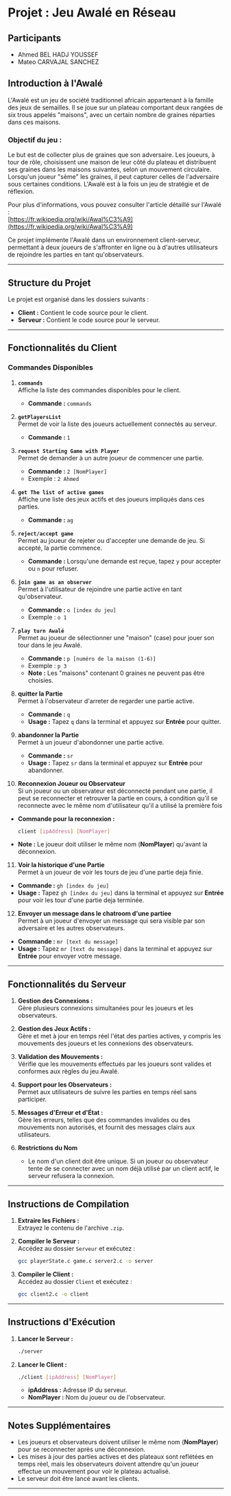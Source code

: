 
# **Projet : Jeu Awalé en Réseau**

## **Participants**
- Ahmed BEL HADJ YOUSSEF
- Mateo CARVAJAL SANCHEZ

## **Introduction à l'Awalé**
L'Awalé est un jeu de société traditionnel africain appartenant à la famille des jeux de semailles. Il se joue sur un plateau comportant deux rangées de six trous appelés "maisons", avec un certain nombre de graines réparties dans ces maisons. 

### **Objectif du jeu :**
Le but est de collecter plus de graines que son adversaire. Les joueurs, à tour de rôle, choisissent une maison de leur côté du plateau et distribuent ses graines dans les maisons suivantes, selon un mouvement circulaire. Lorsqu'un joueur "sème" les graines, il peut capturer celles de l'adversaire sous certaines conditions. L'Awalé est à la fois un jeu de stratégie et de réflexion.

Pour plus d'informations, vous pouvez consulter l'article détaillé sur l'Awalé :  
[https://fr.wikipedia.org/wiki/Awal%C3%A9](https://fr.wikipedia.org/wiki/Awal%C3%A9)

Ce projet implémente l'Awalé dans un environnement client-serveur, permettant à deux joueurs de s'affronter en ligne ou à d'autres utilisateurs de rejoindre les parties en tant qu'observateurs.

---

## **Structure du Projet**

Le projet est organisé dans les dossiers suivants :
- **Client :** Contient le code source pour le client.  
- **Serveur :** Contient le code source pour le serveur.  

---

## **Fonctionnalités du Client**

### **Commandes Disponibles**
1. **`commands`**  
   Affiche la liste des commandes disponibles pour le client.  
   - **Commande :** `commands`  

2. **`getPlayersList`**  
   Permet de voir la liste des joueurs actuellement connectés au serveur.  
   - **Commande :** `1`  

3. **`request Starting Game with Player`**  
   Permet de demander à un autre joueur de commencer une partie.  
   - **Commande :** `2 [NomPlayer]`  
   - Exemple : `2 Ahmed`

4. **`get The list of active games`**  
   Affiche une liste des jeux actifs et des joueurs impliqués dans ces parties.  
   - **Commande :** `ag`  

5. **`reject/accept game`**  
   Permet au joueur de rejeter ou d'accepter une demande de jeu. Si accepté, la partie commence.  
   - **Commande :** Lorsqu'une demande est reçue, tapez `y` pour accepter ou `n` pour refuser.  

6. **`join game as an observer`**  
   Permet à l'utilisateur de rejoindre une partie active en tant qu'observateur.  
   - **Commande :** `o [index du jeu]`  
   - Exemple : `o 1`  

7. **`play turn Awalé`**  
   Permet au joueur de sélectionner une "maison" (case) pour jouer son tour dans le jeu Awalé.  
   - **Commande :** `p [numéro de la maison (1-6)]`  
   - Exemple : `p 3`  
   - **Note :** Les "maisons" contenant 0 graines ne peuvent pas être choisies.

8. **quitter la Partie**  
   Permet à l'observateur d'arreter de regarder une partie active.  
   - **Commande :** `q`  
   - **Usage :** Tapez `q` dans la terminal et appuyez sur **Entrée** pour quitter.  

9. **abandonner la Partie**  
   Permet à un joueur d'abondonner une partie active.  
   - **Commande :** `sr`  
   - **Usage :** Tapez `sr` dans la terminal et appuyez sur **Entrée** pour abandonner.  

10. **Reconnexion Joueur ou Observateur**  
   Si un joueur ou un observateur est déconnecté pendant une partie, il peut se reconnecter et retrouver la partie en cours, à condition qu'il se reconnecte avec le même nom d'utilisateur qu'il a utilisé la    première fois 
   - **Commande pour la reconnexion :**  
     ```bash
     client [ipAddress] [NomPlayer]
     ```  
   - **Note :** Le joueur doit utiliser le même nom (**NomPlayer**) qu'avant la déconnexion.

11. **Voir la historique d'une Partie**  
   Permet à un joueur de voir les tours de jeu d'une partie deja finie.  
   - **Commande :** `gh [index du jeu]`  
   - **Usage :** Tapez `gh [index du jeu]` dans la terminal et appuyez sur **Entrée** pour voir les tour d'une partie deja terminée.  

12. **Envoyer un message dans le chatroom d'une partiee**  
   Permet à un joueur d'envoyer un message qui sera visible par son adversaire et les autres observateurs.  
   - **Commande :** `mr [text du message]`  
   - **Usage :** Tapez `mr [text du message]` dans la terminal et appuyez sur **Entrée** pour envoyer votre message.  


---

## **Fonctionnalités du Serveur**

1. **Gestion des Connexions :**  
   Gère plusieurs connexions simultanées pour les joueurs et les observateurs.  

2. **Gestion des Jeux Actifs :**  
   Gère et met à jour en temps réel l'état des parties actives, y compris les mouvements des joueurs et les connexions des observateurs.  

3. **Validation des Mouvements :**  
   Vérifie que les mouvements effectués par les joueurs sont valides et conformes aux règles du jeu Awalé.  

4. **Support pour les Observateurs :**  
   Permet aux utilisateurs de suivre les parties en temps réel sans participer.  

5. **Messages d'Erreur et d'État :**  
   Gère les erreurs, telles que des commandes invalides ou des mouvements non autorisés, et fournit des messages clairs aux utilisateurs.  

6. **Restrictions du Nom**  
    - Le nom d'un client doit être unique. Si un joueur ou observateur tente de se connecter avec un nom déjà utilisé par un client actif, le serveur refusera la connexion.  
---

## **Instructions de Compilation**

1. **Extraire les Fichiers :**  
   Extrayez le contenu de l'archive `.zip`.  

2. **Compiler le Serveur :**  
   Accédez au dossier `Serveur` et exécutez :  
   ```bash
   gcc playerState.c game.c server2.c -o server
   ```  

3. **Compiler le Client :**  
   Accédez au dossier `Client` et exécutez :  
   ```bash
   gcc client2.c -o client
   ```  

---

## **Instructions d'Exécution**

1. **Lancer le Serveur :**  
   ```bash
   ./server
   ```  

2. **Lancer le Client :**  
   ```bash
   ./client [ipAddress] [NomPlayer]
   ```  
   - **ipAddress :** Adresse IP du serveur.  
   - **NomPlayer :** Nom du joueur ou de l'observateur.  

---

## **Notes Supplémentaires**

- Les joueurs et observateurs doivent utiliser le même nom (**NomPlayer**) pour se reconnecter après une déconnexion.  
- Les mises à jour des parties actives et des plateaux sont reflétées en temps réel, mais les observateurs doivent attendre qu'un joueur effectue un mouvement pour voir le plateau actualisé.  
- Le serveur doit être lancé avant les clients.  

---
